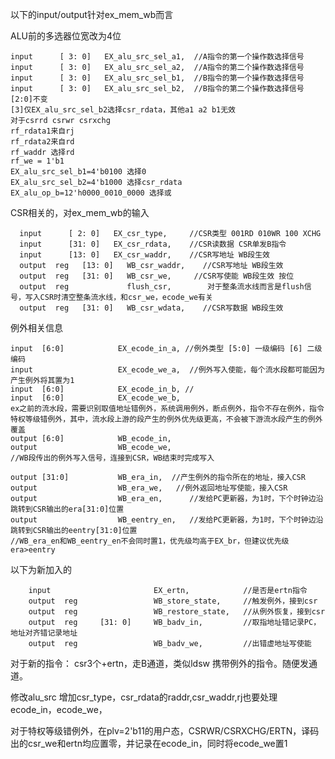以下的input/output针对ex_mem_wb而言

ALU前的多选器位宽改为4位

```
input      [ 3: 0]   EX_alu_src_sel_a1,  //A指令的第一个操作数选择信号
input      [ 3: 0]   EX_alu_src_sel_a2,  //A指令的第二个操作数选择信号
input      [ 3: 0]   EX_alu_src_sel_b1,  //B指令的第一个操作数选择信号
input      [ 3: 0]   EX_alu_src_sel_b2,  //B指令的第二个操作数选择信号
[2:0]不变
[3]仅EX_alu_src_sel_b2选择csr_rdata，其他a1 a2 b1无效
对于csrrd csrwr csrxchg
rf_rdata1来自rj
rf_rdata2来自rd
rf_waddr 选择rd
rf_we = 1'b1
EX_alu_src_sel_b1=4'b0100 选择0
EX_alu_src_sel_b2=4'b1000 选择csr_rdata
EX_alu_op_b=12'h0000_0010_0000 选择或
```

  CSR相关的，对ex_mem_wb的输入

```
  input      [ 2: 0]   EX_csr_type,     //CSR类型 001RD 010WR 100 XCHG 
  input      [31: 0]   EX_csr_rdata,    //CSR读数据 CSR单发B指令
  input      [13: 0]   EX_csr_waddr,    //CSR写地址 WB段生效
  output  reg   [13: 0]   WB_csr_waddr,    //CSR写地址 WB段生效
  output  reg   [31: 0]   WB_csr_we,     //CSR写使能 WB段生效 按位 
  output  reg             flush_csr,		对于整条流水线而言是flush信号，写入CSR时清空整条流水线，和csr_we，ecode_we有关
  output  reg   [31: 0]   WB_csr_wdata,    //CSR写数据 WB段生效
```

例外相关信息

```
input  [6:0]           	EX_ecode_in_a, //例外类型 [5:0] 一级编码 [6] 二级编码
input					EX_ecode_we_a, 	//例外写入使能，每个流水段都可能因为产生例外将其置为1
input  [6:0]			EX_ecode_in_b, //
input  [6:0]			EX_ecode_we_b,
ex之前的流水段，需要识别取值地址错例外，系统调用例外，断点例外，指令不存在例外，指令特权等级错例外，其中，流水段上游的段产生的例外优先级更高，不会被下游流水段产生的例外覆盖
output [6:0]			WB_ecode_in,
output   				WB_ecode_we,
//WB段传出的例外写入信号，连接到CSR，WB结束时完成写入
```

```
output [31:0]           WB_era_in,	//产生例外的指令所在的地址，接入CSR
output                  WB_era_we,   //例外返回地址写使能，接入CSR
output					WB_era_en,		//发给PC更新器，为1时，下个时钟边沿跳转到CSR输出的era[31:0]位置
output					WB_eentry_en,	//发给PC更新器，为1时，下个时钟边沿跳转到CSR输出的eentry[31:0]位置
//WB_era_en和WB_eentry_en不会同时置1，优先级均高于EX_br，但建议优先级era>eentry
```

以下为新加入的

```
    input                       EX_ertn,            //是否是ertn指令   
    output  reg                 WB_store_state,     //触发例外，接到csr
    output  reg                 WB_restore_state,   //从例外恢复，接到csr
    output  reg     [31: 0]     WB_badv_in,         //取指地址错记录PC，地址对齐错记录地址
    output  reg                 WB_badv_we,         //出错虚地址写使能
```


对于新的指令：
csr3个+ertn，走B通道，类似ldsw
携带例外的指令。随便发通道。


修改alu_src
增加csr_type，csr_rdata的raddr,csr_waddr,rj也要处理
ecode_in，ecode_we，



对于特权等级错例外，在plv=2'b11的用户态，CSRWR/CSRXCHG/ERTN，译码出的csr_we和ertn均应置零，并记录在ecode_in，同时将ecode_we置1






